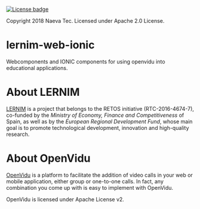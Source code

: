 [![License badge](https://img.shields.io/badge/license-Apache2-orange.svg)](http://www.apache.org/licenses/LICENSE-2.0)



Copyright 2018 Naeva Tec. Licensed under Apache 2.0 License.

# lernim-web-ionic
Webcomponents and IONIC components for using openvidu into educational applications. 

# About LERNIM
[LERNIM](https://oxinity.com/retos/) is a project that belongs to the RETOS initiative (RTC-2016-4674-7), co-funded by the _Ministry of Economy, Finance and Competitiveness_ of Spain, as well as by the _European Regional Development Fund_, whose main goal is to promote technological development, innovation and high-quality research.

# About OpenVidu
[OpenVidu](https://openvidu.io/) is a platform to facilitate the addition of video calls in your web or mobile application, either group or one-to-one calls. In fact, any combination you come up with is easy to implement with OpenVidu.

OpenVidu is licensed under Apache License v2.



